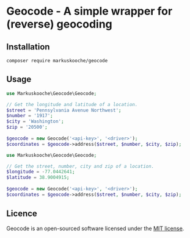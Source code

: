 # Geocode - A simple wrapper for (reverse) geocoding

## Installation
```
composer require markuskooche/geocode
```

## Usage
``` php
use Markuskooche\Geocode\Geocode;

// Get the longitude and latitude of a location.
$street = 'Pennsylvania Avenue Northwest';
$number = '1917';
$city = 'Washington';
$zip = '20500';
        
$geocode = new Geocode('<api-key>', '<driver>');
$coordinates = $geocode->address($street, $number, $city, $zip);
```

``` php
use Markuskooche\Geocode\Geocode;

// Get the street, number, city and zip of a location.
$longitude = -77.0442641;
$latitude = 38.9004915;
        
$geocode = new Geocode('<api-key>', '<driver>');
$coordinates = $geocode->address($street, $number, $city, $zip);
```


## Licence
Geocode is an open-sourced software licensed under the [MIT license](LICENSE.md).
